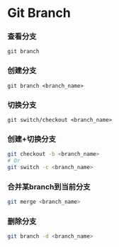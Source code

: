# Git Branch

### 查看分支

```shell
git branch
```

### 创建分支

```shell
git branch <branch_name>
```

### 切换分支

```shell
git switch/checkout <branch_name>
```

### 创建+切换分支

```sh
git checkout -b <branch_name>
# Or
git switch -c <branch_name>
```

### 合并某branch到当前分支

```sh
git merge <branch_name>
```

### 删除分支

```sh
git branch -d <branch_name>
```













